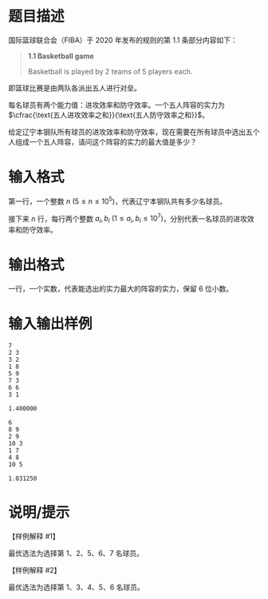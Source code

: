 # 题目描述

国际篮球联合会（FIBA）于 2020 年发布的规则的第 1.1 条部分内容如下：

> **1.1 Basketball game**
>
> Basketball is played by 2 teams of 5 players each.

即篮球比赛是由两队各派出五人进行对垒。

每名球员有两个能力值：进攻效率和防守效率。一个五人阵容的实力为 $\cfrac{\text{五人进攻效率之和}}{\text{五人防守效率之和}}$。

给定辽宁本钢队所有球员的进攻效率和防守效率，现在需要在所有球员中选出五个人组成一个五人阵容，请问这个阵容的实力的最大值是多少？

# 输入格式

第一行，一个整数 $n~(5 \leq n \leq {10}^5)$，代表辽宁本钢队共有多少名球员。

接下来 $n$ 行，每行两个整数 $a_i,b_i~(1 \leq a_i,b_i \leq {10}^7)$，分别代表一名球员的进攻效率和防守效率。

# 输出格式

一行，一个实数，代表能选出的实力最大的阵容的实力，保留 $6$ 位小数。

# 输入输出样例

```input1
7
2 3
3 2
1 8
5 9
7 3
6 6
3 1
```

```output1
1.400000
```

```input2
6
8 9
2 9
10 3
1 7
4 8
10 5
```

```output2
1.031250
```

# 说明/提示

【样例解释 #1】

最优选法为选择第 $1$、$2$、$5$、$6$、$7$ 名球员。

【样例解释 #2】

最优选法为选择第 $1$、$3$、$4$、$5$、$6$ 名球员。
